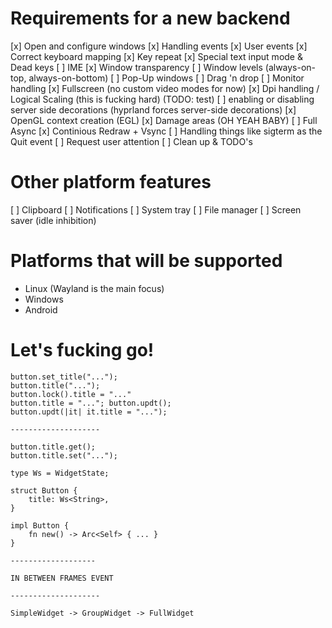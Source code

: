 
# Requirements for a new backend
[x] Open and configure windows
[x] Handling events
[x] User events
[x] Correct keyboard mapping
[x] Key repeat
[x] Special text input mode & Dead keys
[ ] IME
[x] Window transparency
[ ] Window levels (always-on-top, always-on-bottom)
[ ] Pop-Up windows
[ ] Drag 'n drop
[ ] Monitor handling
[x] Fullscreen (no custom video modes for now)
[x] Dpi handling / Logical Scaling (this is fucking hard) (TODO: test)
[ ] enabling or disabling server side decorations (hyprland forces server-side decorations)
[x] OpenGL context creation (EGL)
[x] Damage areas (OH YEAH BABY)
[ ] Full Async
[x] Continious Redraw + Vsync
[ ] Handling things like sigterm as the Quit event
[ ] Request user attention
[ ] Clean up & TODO's

# Other platform features
[ ] Clipboard
[ ] Notifications
[ ] System tray
[ ] File manager
[ ] Screen saver (idle inhibition)

# Platforms that will be supported
- Linux (Wayland is the main focus)
- Windows
- Android

# Let's fucking go!

```
button.set_title("...");
button.title("...");
button.lock().title = "..."
button.title = "..."; button.updt();
button.updt(|it| it.title = "...");

--------------------

button.title.get();
button.title.set("...");

type Ws = WidgetState;

struct Button {
	title: Ws<String>,
}

impl Button {
	fn new() -> Arc<Self> { ... }
}

-------------------

IN BETWEEN FRAMES EVENT

--------------------

SimpleWidget -> GroupWidget -> FullWidget
```

